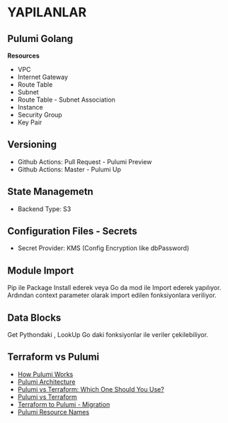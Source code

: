 

# YAPILANLAR

## Pulumi Golang
**Resources** 
* VPC
* Internet Gateway
* Route Table
* Subnet
* Route Table - Subnet Association
* Instance
* Security Group
* Key Pair
## Versioning
* Github Actions: Pull Request - Pulumi Preview
* Github Actions: Master - Pulumi Up

## State Managemetn
* Backend Type: S3

## Configuration Files - Secrets
* Secret Provider: KMS (Config Encryption like dbPassword)

## Module Import
Pip ile Package Install ederek veya Go da mod ile Import ederek yapılıyor. Ardından context parameter olarak import edilen fonksiyonlara veriliyor.

## Data Blocks
Get Pythondaki , LookUp Go daki fonksiyonlar ile veriler çekilebiliyor.

## Terraform vs Pulumi
* [How Pulumi Works](https://medium.com/southworks/how-pulumi-works-4138895b67d6)
* [Pulumi Architecture](https://www.pulumi.com/docs/intro/concepts/how-pulumi-works/)
* [Pulumi vs Terraform: Which One Should You Use?](https://phoenixnap.com/blog/pulumi-vs-terraform)
* [Pulumi vs Terraform](https://www.abar.tech/articles/pulumi-vs-terraform/)
* [Terraform to Pulumi - Migration](https://www.pulumi.com/docs/guides/adopting/from_terraform/#converting-terraform-hcl-to-pulumi)
* [Pulumi Resource Names](https://www.pulumi.com/docs/troubleshooting/faq/#why-do-resource-names-have-random-hex-character-suffixes)
